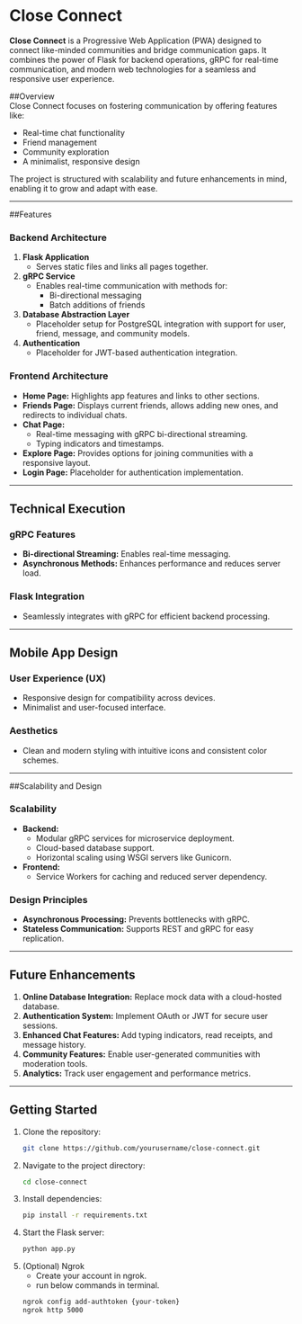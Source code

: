# Close Connect  

**Close Connect** is a Progressive Web Application (PWA) designed to connect like-minded communities and bridge communication gaps. It combines the power of Flask for backend operations, gRPC for real-time communication, and modern web technologies for a seamless and responsive user experience.  

##Overview  
Close Connect focuses on fostering communication by offering features like:  
- Real-time chat functionality  
- Friend management  
- Community exploration  
- A minimalist, responsive design  

The project is structured with scalability and future enhancements in mind, enabling it to grow and adapt with ease.  

---

##Features  

### Backend Architecture  
1. **Flask Application**  
   - Serves static files and links all pages together.  
2. **gRPC Service**  
   - Enables real-time communication with methods for:  
     - Bi-directional messaging  
     - Batch additions of friends  
3. **Database Abstraction Layer**  
   - Placeholder setup for PostgreSQL integration with support for user, friend, message, and community models.  
4. **Authentication**  
   - Placeholder for JWT-based authentication integration.  

### Frontend Architecture  
- **Home Page:** Highlights app features and links to other sections.  
- **Friends Page:** Displays current friends, allows adding new ones, and redirects to individual chats.  
- **Chat Page:**  
  - Real-time messaging with gRPC bi-directional streaming.  
  - Typing indicators and timestamps.  
- **Explore Page:** Provides options for joining communities with a responsive layout.  
- **Login Page:** Placeholder for authentication implementation.  

---

## Technical Execution  

### gRPC Features  
- **Bi-directional Streaming:** Enables real-time messaging.  
- **Asynchronous Methods:** Enhances performance and reduces server load.  

### Flask Integration  
- Seamlessly integrates with gRPC for efficient backend processing.  

---

## Mobile App Design  

### User Experience (UX)  
- Responsive design for compatibility across devices.  
- Minimalist and user-focused interface.  

### Aesthetics  
- Clean and modern styling with intuitive icons and consistent color schemes.  

---

##Scalability and Design  

### Scalability  
- **Backend:**  
  - Modular gRPC services for microservice deployment.  
  - Cloud-based database support.  
  - Horizontal scaling using WSGI servers like Gunicorn.  
- **Frontend:**  
  - Service Workers for caching and reduced server dependency.  

### Design Principles  
- **Asynchronous Processing:** Prevents bottlenecks with gRPC.  
- **Stateless Communication:** Supports REST and gRPC for easy replication.  

---

##  Future Enhancements  
1. **Online Database Integration:** Replace mock data with a cloud-hosted database.  
2. **Authentication System:** Implement OAuth or JWT for secure user sessions.  
3. **Enhanced Chat Features:** Add typing indicators, read receipts, and message history.  
4. **Community Features:** Enable user-generated communities with moderation tools.  
5. **Analytics:** Track user engagement and performance metrics.  

---

 
## Getting Started  

1. Clone the repository:  
   ```bash  
   git clone https://github.com/yourusername/close-connect.git
2. Navigate to the project directory:
   ```bash
   cd close-connect  
3. Install dependencies:
   ```bash
   pip install -r requirements.txt  
4. Start the Flask server:
   ```bash
   python app.py
5. (Optional) Ngrok
   - Create your account in ngrok.
   - run below commands in terminal.
   ```bash
   ngrok config add-authtoken {your-token}
   ngrok http 5000 

